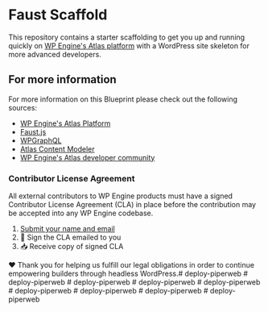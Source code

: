 # Faust Scaffold

This repository contains a starter scaffolding to get you up and running quickly on [WP Engine's Atlas platform](https://wpengine.com/atlas/) with a WordPress site skeleton for more advanced developers.

## For more information

For more information on this Blueprint please check out the following sources:

- [WP Engine's Atlas Platform](https://wpengine.com/atlas/)
- [Faust.js](https://faustjs.org)
- [WPGraphQL](https://www.wpgraphql.com)
- [Atlas Content Modeler](https://wordpress.org/plugins/atlas-content-modeler/)
- [WP Engine's Atlas developer community](https://developers.wpengine.com)

### Contributor License Agreement

All external contributors to WP Engine products must have a signed Contributor License Agreement (CLA) in place before the contribution may be accepted into any WP Engine codebase.

1. [Submit your name and email](https://wpeng.in/cla/)
2. 📝 Sign the CLA emailed to you
3. 📥 Receive copy of signed CLA

❤️ Thank you for helping us fulfill our legal obligations in order to continue empowering builders through headless WordPress.#   d e p l o y - p i p e r w e b  
 #   d e p l o y - p i p e r w e b  
 #   d e p l o y - p i p e r w e b  
 #   d e p l o y - p i p e r w e b  
 #   d e p l o y - p i p e r w e b  
 #   d e p l o y - p i p e r w e b  
 #   d e p l o y - p i p e r w e b  
 #   d e p l o y - p i p e r w e b  
 #   d e p l o y - p i p e r w e b  
 